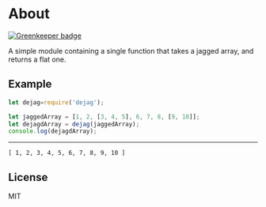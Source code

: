 # About

[![Greenkeeper badge](https://badges.greenkeeper.io/destenson/node-dejag.svg)](https://greenkeeper.io/)

A simple module containing a single function that takes a jagged array, and returns a flat one.

## Example

```javascript
let dejag=require('dejag');

let jaggedArray = [1, 2, [3, 4, 5], 6, 7, 8, [9, 10]];
let dejagdArray = dejag(jaggedArray);
console.log(dejagdArray);
```

***

```
[ 1, 2, 3, 4, 5, 6, 7, 8, 9, 10 ]
```

## License

MIT
